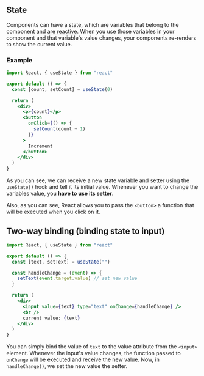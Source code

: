 ## State

Components can have a state, which are variables that belong to the component and
[are reactive](concepts.md#reactive). When you use those variables in your component and that
variable's value changes, your components re-renders to show the current value.

### Example

```jsx
import React, { useState } from "react"

export default () => {
  const [count, setCount] = useState(0)

  return (
    <div>
      <p>{count}</p>
      <button
        onClick={() => {
          setCount(count + 1)
        }}
      >
        Increment
      </button>
    </div>
  )
}
```

As you can see, we can receive a new state variable and setter using the `useState()` hook and tell
it its initial value.
Whenever you want to change the variables value, you **have to use its setter**.

Also, as you can see, React allows you to pass the `<button>` a function that will be executed when
you click on it.

## Two-way binding (binding state to input)

```jsx
import React, { useState } from "react"

export default () => {
  const [text, setText] = useState("")

  const handleChange = (event) => {
    setText(event.target.value) // set new value
  }

  return (
    <div>
      <input value={text} type="text" onChange={handleChange} />
      <br />
      current value: {text}
    </div>
  )
}
```

You can simply bind the value of `text` to the value attribute from the `<input>` element.
Whenever the input's value changes, the function passed to `onChange` will be executed and receive
the new value.
Now, in `handleChange()`, we set the new value the setter.
